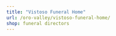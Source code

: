 ```yaml
---
title: "Vistoso Funeral Home"
url: /oro-valley/vistoso-funeral-home/
shop: funeral directors
---
```

